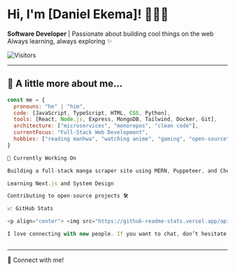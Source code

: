 # Hi, I'm [Daniel Ekema]! 👨‍💻🌙

**Software Developer** | Passionate about building cool things on the web  
Always learning, always exploring ✨

![Visitors](https://komarev.com/ghpvc/?username=yourusername&color=blue)

---

## 🧠 A little more about me...

``` js
const me = {
  pronouns: "he" | "him",
  code: [JavaScript, TypeScript, HTML, CSS, Python],
  tools: [React, Node.js, Express, MongoDB, Tailwind, Docker, Git],
  architecture: ["microservices", "monorepos", "clean code"],
  currentFocus: "Full-Stack Web Development",
  hobbies: ["reading manhwa", "watching anime", "gaming", "open-source", "soccer"]
}

🌱 Currently Working On

Building a full-stack manga scraper site using MERN, Puppeteer, and Cheerio 📚

Learning Next.js and System Design

Contributing to open-source projects 🛠️

📈 GitHub Stats

<p align="center"> <img src="https://github-readme-stats.vercel.app/api?username=dekema9924&show_icons=true&theme=tokyonight" /> <img src="https://github-readme-stats.vercel.app/api/top-langs/?username=dekema9924&layout=compact&theme=tokyonight" /> </p>

I love connecting with new people. If you want to chat, don’t hesitate to reach out! 😊



```

<!---
dekema9924/dekema9924 is a ✨ special ✨ repository because its `README.md` (this file) appears on your GitHub profile.
You can click the Preview link to take a look at your changes.
--->

---

💬 Connect with me!



